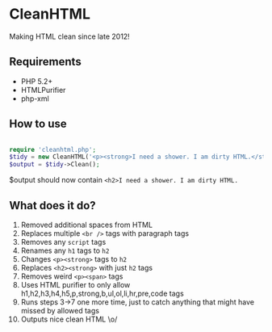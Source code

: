 # CleanHTML

Making HTML clean since late 2012!

## Requirements
* PHP 5.2+
* HTMLPurifier
* php-xml

## How to use
```php

require 'cleanhtml.php';
$tidy = new CleanHTML('<p><strong>I need a shower. I am dirty HTML.</strong>');
$output = $tidy->Clean();
```

$output should now contain ``<h2>I need a shower. I am dirty HTML.``

## What does it do?
1. Removed additional spaces from HTML
2. Replaces multiple ``<br />`` tags with paragraph tags
3. Removes any ``script`` tags
4. Renames any ``h1`` tags to ``h2``
5. Changes ``<p><strong>`` tags to ``h2``
6. Replaces ``<h2><strong>`` with just ``h2`` tags
7. Removes weird ``<p><span>`` tags
8. Uses HTML purifier to only allow h1,h2,h3,h4,h5,p,strong,b,ul,ol,li,hr,pre,code tags
9. Runs steps 3->7 one more time, just to catch anything that might have missed by allowed tags
10. Outputs nice clean HTML \o/
